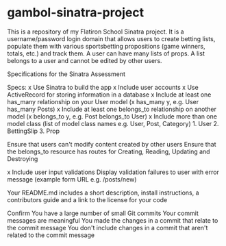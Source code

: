 # gambol-sinatra-project
This is a repository of my Flatiron School Sinatra project. It is a username/password login domain that allows users to create betting lists, populate them with various sportsbetting propositions (game winners, totals, etc.) and track them. A user can have many lists of props. A list belongs to a user and cannot be edited by other users.

Specifications for the Sinatra Assessment

Specs:
  x Use Sinatra to build the app
  x Include user accounts
  x  Use ActiveRecord for storing information in a database
  x Include at least one has_many relationship on your User model (x has_many y, e.g. User has_many Posts)
  x Include at least one belongs_to relationship on another model (x belongs_to y, e.g. Post belongs_to User)
  x Include more than one model class (list of model class names e.g. User, Post, Category)
      1. User
      2. BettingSlip
      3. Prop

   Ensure that users can't modify content created by other users
   Ensure that the belongs_to resource has routes for Creating, Reading, Updating and Destroying

  x Include user input validations
   Display validation failures to user with error message (example form URL e.g. /posts/new)

   Your README.md includes a short description, install instructions, a contributors guide and a link to the license for your code

Confirm
   You have a large number of small Git commits
   Your commit messages are meaningful
   You made the changes in a commit that relate to the commit message
   You don't include changes in a commit that aren't related to the commit message
